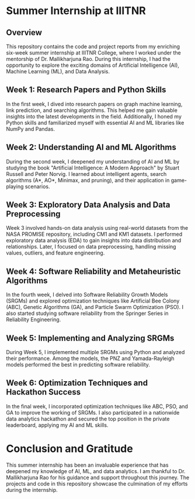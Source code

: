 # Summer Internship at IIITNR 
## Overview
This repository contains the code and project reports from my enriching six-week summer internship at IIITNR College, where I worked under the mentorship of Dr. Mallikharjuna Rao. During this internship, I had the opportunity to explore the exciting domains of Artificial Intelligence (AI), Machine Learning (ML), and Data Analysis.

## Week 1: Research Papers and Python Skills
In the first week, I dived into research papers on graph machine learning, link prediction, and searching algorithms. This helped me gain valuable insights into the latest developments in the field. Additionally, I honed my Python skills and familiarized myself with essential AI and ML libraries like NumPy and Pandas.

## Week 2: Understanding AI and ML Algorithms
During the second week, I deepened my understanding of AI and ML by studying the book "Artificial Intelligence: A Modern Approach" by Stuart Russell and Peter Norvig. I learned about intelligent agents, search algorithms (A*, AO*, Minimax, and pruning), and their application in game-playing scenarios.

## Week 3: Exploratory Data Analysis and Data Preprocessing
Week 3 involved hands-on data analysis using real-world datasets from the NASA PROMISE repository, including CM1 and KM1 datasets. I performed exploratory data analysis (EDA) to gain insights into data distribution and relationships. Later, I focused on data preprocessing, handling missing values, outliers, and feature engineering.

## Week 4: Software Reliability and Metaheuristic Algorithms
In the fourth week, I delved into Software Reliability Growth Models (SRGMs) and explored optimization techniques like Artificial Bee Colony (ABC), Genetic Algorithms (GA), and Particle Swarm Optimization (PSO). I also started studying software reliability from the Springer Series in Reliability Engineering.

## Week 5: Implementing and Analyzing SRGMs
During Week 5, I implemented multiple SRGMs using Python and analyzed their performance. Among the models, the PNZ and Yamada-Rayleigh models performed the best in predicting software reliability.

## Week 6: Optimization Techniques and Hackathon Success
In the final week, I incorporated optimization techniques like ABC, PSO, and GA to improve the working of SRGMs. I also participated in a nationwide data analytics hackathon and secured the top position in the private leaderboard, applying my AI and ML skills.

# Conclusion and Gratitude
This summer internship has been an invaluable experience that has deepened my knowledge of AI, ML, and data analytics. I am thankful to Dr. Mallikharjuna Rao for his guidance and support throughout this journey. The projects and code in this repository showcase the culmination of my efforts during the internship.
